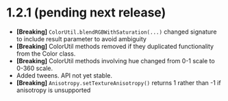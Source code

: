 # 1.2.1 (pending next release)

 - **[Breaking]** `ColorUtil.blendRGBWithSaturation(...)` changed signature to include result parameter to avoid ambiguity
 - **[Breaking]** ColorUtil methods removed if they duplicated functionality from the Color class.
 - **[Breaking]** ColorUtil methods involving hue changed from 0-1 scale to 0-360 scale.
 - Added tweens. API not yet stable.
 - **[Breaking]** `Anisotropy.setTextureAnisotropy()` returns 1 rather than -1 if anisotropy is unsupported